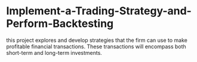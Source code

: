 # Implement-a-Trading-Strategy-and-Perform-Backtesting
this project explores and develop strategies that the firm can use to make profitable financial transactions. These transactions will encompass both short-term and long-term investments.
